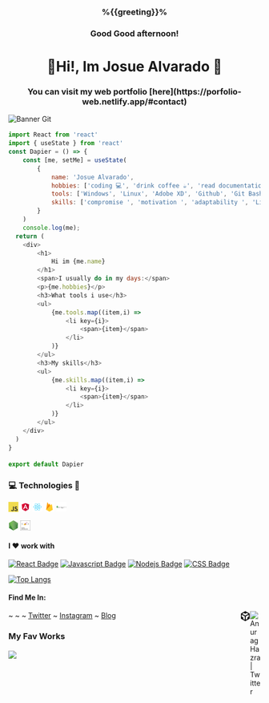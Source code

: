 
<h3 align="center"> %{{greeting}}% </h3>

<h3 align="center">Good Good afternoon! </h3>
<h1 align="center"> 💫Hi!, Im Josue Alvarado 💫</h1>
<h3 align="center">You can visit my web portfolio [here](https://porfolio-web.netlify.app/#contact)</h3>

![Banner Git](https://user-images.githubusercontent.com/62907111/165439888-4fdba979-244b-4304-8256-08ad20e26360.png)

```js
import React from 'react'
import { useState } from 'react'
const Dapier = () => {
    const [me, setMe] = useState(
        {
            name: 'Josue Alvarado',
            hobbies: ['coding 💻', 'drink coffee ☕', 'read documentation 📖'],
            tools: ['Windows', 'Linux', 'Adobe XD', 'Github', 'Git Bash', 'GitLab', 'Figma'],
            skills: ['compromise ', 'motivation ', 'adaptability ', 'Listening ']   
        }
    )
    console.log(me);
  return (
    <div>
        <h1>
            Hi im {me.name}
        </h1>
        <span>I usually do in my days:</span>
        <p>{me.hobbies}</p>
        <h3>What tools i use</h3>
        <ul>
            {me.tools.map((item,i) =>
                <li key={i}>
                    <span>{item}</span>
                </li>
            )}
        </ul>
        <h3>My skills</h3>
        <ul>
            {me.skills.map((item,i) =>
                <li key={i}>
                    <span>{item}</span>
                </li>
            )}
        </ul>
    </div>
  )
}

export default Dapier

```
### 💻 Technologies 📱 
<code><img height="20" src="https://raw.githubusercontent.com/github/explore/80688e429a7d4ef2fca1e82350fe8e3517d3494d/topics/javascript/javascript.png"></code>
<code><img height="20" src="https://raw.githubusercontent.com/github/explore/80688e429a7d4ef2fca1e82350fe8e3517d3494d/topics/angular/angular.png"></code>
<code><img height="20" src="https://raw.githubusercontent.com/github/explore/80688e429a7d4ef2fca1e82350fe8e3517d3494d/topics/react/react.png"></code>
<code><img height="20" src="https://raw.githubusercontent.com/github/explore/5c058a388828bb5fde0bcafd4bc867b5bb3f26f3/topics/firebase/firebase.png"></code>
<code><img height="20" src="https://raw.githubusercontent.com/github/explore/5c058a388828bb5fde0bcafd4bc867b5bb3f26f3/topics/mongodb/mongodb.png"></code>

<code><img height="20" src="https://raw.githubusercontent.com/github/explore/80688e429a7d4ef2fca1e82350fe8e3517d3494d/topics/nodejs/nodejs.png"></code>
<code><img height="20" src="https://raw.githubusercontent.com/github/explore/80688e429a7d4ef2fca1e82350fe8e3517d3494d/topics/styled-components/styled-components.png"></code>



#### I ❤️ work with

[![React Badge](https://img.shields.io/badge/-React-61DBFB?style=for-the-badge&labelColor=black&logo=react&logoColor=61DBFB)](#) [![Javascript Badge](https://img.shields.io/badge/-Javascript-F0DB4F?style=for-the-badge&labelColor=black&logo=javascript&logoColor=F0DB4F)](#) [![Nodejs Badge](https://img.shields.io/badge/-Nodejs-3C873A?style=for-the-badge&labelColor=black&logo=node.js&logoColor=3C873A)](#) [![CSS Badge](https://img.shields.io/badge/-css3-2965f1?style=for-the-badge&labelColor=black&logo=css3&logoColor=264de4)](#)


[![Top Langs](https://github-readme-stats.vercel.app/api/top-langs/?username=dapier)](https://github.com/anuraghazra/github-readme-stats)

#### Find Me In:
~ <a href="https://twitter.com/drawdapier">
  <img align="right" alt="Anurag Hazra | Twitter" width="21px" src="https://raw.githubusercontent.com/anuraghazra/anuraghazra/master/assets/twitter.svg" />
</a>
~ <a href="https://codesandbox.io/u/anuraghazra">
  <img align="right" alt="Anurag Hazra | CodeSandbox" width="20px" src="https://raw.githubusercontent.com/anuraghazra/anuraghazra/master/assets/codesandbox.svg" />
</a>
~ [Twitter](https://twitter.com/drawdapier)
~ [Instagram](https://www.instagram.com/dapiers/)
~ [Blog](https://kaanbalcat.vercel.app/)

### My Fav Works
<a href="https://github.com/Dapier/blog_graphCMS">
  <img align="center" src="https://github-readme-stats.vercel.app/api/pin/?username=dapier&repo=blog_graphCMS&theme=buefy" />
</a>


